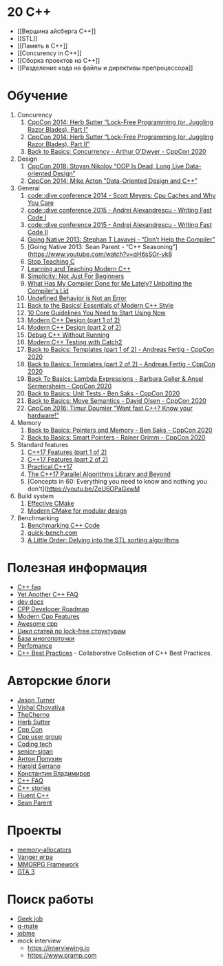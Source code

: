 # 20 C++
- [[Вершина айсберга C++]]
- [[STL]]
- [[Память в C++]]
- [[Concurency in C++]]
- [[Сборка проектов на C++]]
- [[Разделение кода на файлы и директивы препроцессора]]

# Обучение
1. Concurency
	1. [CppCon 2014: Herb Sutter “Lock-Free Programming (or, Juggling Razor Blades), Part I”](https://www.youtube.com/watch?v=c1gO9aB9nbs)
	2. [CppCon 2014: Herb Sutter “Lock-Free Programming (or, Juggling Razor Blades), Part II”](https://www.youtube.com/watch?v=CmxkPChOcv)
	3. [Back to Basics: Concurrency - Arthur O'Dwyer - CppCon 2020](https://www.youtube.com/watch?v=F6Ipn7gCOsY&list=PLHTh1InhhwT5o3GwbFYy3sR7HDNRA353e&index=15)
2. Design
	1. [CppCon 2018: Stoyan Nikolov “OOP Is Dead, Long Live Data-oriented Design”](https://www.youtube.com/watch?v=yy8jQgmhbAU)
	2. [CppCon 2014: Mike Acton "Data-Oriented Design and C++"](https://www.youtube.com/watch?v=rX0ItVEVjHc&list=WL&index=23&t=490s)
3. General
	1. [code::dive conference 2014 - Scott Meyers: Cpu Caches and Why You Care](https://www.youtube.com/watch?v=WDIkqP4JbkE)
	2. [code::dive conference 2015 - Andrei Alexandrescu - Writing Fast Code I](https://www.youtube.com/watch?v=vrfYLlR8X8k)
	3. [code::dive conference 2015 - Andrei Alexandrescu - Writing Fast Code II](https://www.youtube.com/watch?v=9tvbz8CSI8M)
	4. [Going Native 2013: Stephan T Lavavej - “Don’t Help the Compiler”](https://www.youtube.com/watch?v=AKtHxKJRwp4)
	5. [Going Native 2013: Sean Parent - “C++ Seasoning”](https://www.youtube.com/watch?v=qH6sSOr-yk8
	6. [Stop Teaching C](https://youtu.be/YnWhqhNdYyk)
	7. [Learning and Teaching Modern C++](https://youtu.be/fX2W3nNjJIo)
	8. [Simplicity: Not Just For Beginners](https://youtu.be/n0Ak6xtVXno)
	9. [What Has My Compiler Done for Me Lately? Unbolting the Compiler's Lid](https://youtu.be/bSkpMdDe4g4)
	10. [Undefined Behavior is Not an Error](https://youtu.be/XEXpwis_deQ)
	11. [Back to the Basics! Essentials of Modern C++ Style](https://youtu.be/xnqTKD8uD64)
	12. [10 Core Guidelines You Need to Start Using Now](https://youtu.be/XkDEzfpdcSg)
	13. [Modern C++ Design (part 1 of 2)](https://youtu.be/xTdeZ4MxbKo)
	14. [Modern C++ Design (part 2 of 2)](https://youtu.be/tn7oVNrPM8I)
	15. [Debug C++ Without Running](https://youtu.be/eGWM_dI5egQ)
	16. [Modern C++ Testing with Catch2](https://youtu.be/Ob5_XZrFQH0)
	17. [Back to Basics: Templates (part 1 of 2) - Andreas Fertig - CppCon 2020](https://www.youtube.com/watch?v=VNJ4wiuxJM4&list=PLHTh1InhhwT5o3GwbFYy3sR7HDNRA353e&index=6)
	18. [Back to Basics: Templates (part 2 of 2) - Andreas Fertig - CppCon 2020](https://www.youtube.com/watch?v=0dtjDTEE0hQ&list=PLHTh1InhhwT5o3GwbFYy3sR7HDNRA353e&index=7)
	19. [Back To Basics: Lambda Expressions - Barbara Geller & Ansel Sermersheim - CppCon 2020](https://www.youtube.com/watch?v=ZIPNFcw6V9o&list=PLHTh1InhhwT5o3GwbFYy3sR7HDNRA353e&index=8)
	20. [Back to Basics: Unit Tests - Ben Saks - CppCon 2020](https://www.youtube.com/watch?v=_OHE33s7EKw&list=PLHTh1InhhwT5o3GwbFYy3sR7HDNRA353e&index=9)
	21. [Back to Basics: Move Semantics - David Olsen - CppCon 2020](https://www.youtube.com/watch?v=ZG59Bqo7qX4&list=PLHTh1InhhwT5o3GwbFYy3sR7HDNRA353e&index=13)
	22. [CppCon 2016: Timur Doumler “Want fast C++? Know your hardware!"](https://www.youtube.com/watch?v=BP6NxVxDQIs&list=WL&index=25&t=1733s)
4. Memory
	1. [Back to Basics: Pointers and Memory - Ben Saks - CppCon 2020](https://www.youtube.com/watch?v=rqVWj0aVSxg&list=PLHTh1InhhwT5o3GwbFYy3sR7HDNRA353e&index=5)
	2. [Back to Basics: Smart Pointers - Rainer Grimm - CppCon 2020](https://www.youtube.com/watch?v=sQCSX7vmmKY&list=PLHTh1InhhwT5o3GwbFYy3sR7HDNRA353e&index=11)
5. Standard features
	1. [C++17 Features (part 1 of 2)](https://youtu.be/fI2xiUqqH3Q)
	2. [C++17 Features (part 2 of 2)](https://youtu.be/qjxBKINAWk0)
	3. [Practical C++17](https://youtu.be/nnY4e4faNp0)
	4. [The C++17 Parallel Algorithms Library and Beyond](https://youtu.be/Vck6kzWjY88)
	5. [Concepts in 60: Everything you need to know and nothing you don't](https://youtu.be/ZeU6OPaGxwM
6. Build system
	1. [Effective CMake](https://youtu.be/bsXLMQ6WgIk)
	2. [Modern CMake for modular design](https://youtu.be/ztrnb-bVVPo)
7. Benchmarking
	1. [Benchmarking C++ Code](https://youtu.be/zWxSZcpeS8Q)
	2. [quick-bench.com](https://youtu.be/mDkuJvxlF4I)
	3. [A Little Order: Delving into the STL sorting algorithms](https://youtu.be/-0tO3Eni2uo)
# Полезная информация
* [C++ faq](https://isocpp.org/wiki/faq)
* [Yet Another C++ FAQ](http://yosefk.com/c++fqa/)
* [dev docs](https://devdocs.io/cpp/)
* [CPP Developer Roadmap](https://github.com/salmer/CppDeveloperRoadmap/blob/main/Russian/README.md)
* [Modern Cpp Features](https://github.com/AnthonyCalandra/modern-cpp-features)
* [Awesome cpp](https://github.com/fffaraz/awesome-cpp)
* [Цикл статей по lock-free структурам](https://habr.com/ru/post/195770/)
* [База многопоточки](https://mirrors.edge.kernel.org/pub/linux/kernel/people/paulmck/perfbook/perfbook.html)
* [Perfomance](https://travisdowns.github.io/)
* [C++ Best Practices](https://lefticus.gitbooks.io/cpp-best-practices/content/) - Collaborative Collection of C++ Best Practices.

# Авторские блоги
* [Jason Turner](https://www.youtube.com/user/lefticus1)
* [Vishal Chovatiya](http://www.vishalchovatiya.com/)
* [TheCherno](https://www.youtube.com/c/TheChernoProject/videos)
* [Herb Sutter](https://herbsutter.com)
* [Cpp Con](https://www.youtube.com/user/CppCon/videos)
* [Cpp user group](https://www.youtube.com/channel/UCJ9v015sPgEi0jJXe_zanjA/videos?sort=p&view=0&flow=grid)
* [Coding tech](https://www.youtube.com/c/CodingTech/videos)
* [senior-sigan](https://senior-sigan.net)
* [Антон Полухин](http://apolukhin.github.io/index.html#)
* [Harold Serrano](https://www.haroldserrano.com/articles)
* [Константин Владимиров](https://sourceforge.net/projects/cpp-lects-rus/files/)
* [C++ FAQ](http://yosefk.com/c++fqa/)
* [C++ stories](https://www.cppstories.com/p/start-here/)
* [Fluent C++](https://www.fluentcpp.com/posts/)
* [Sean Parent](https://sean-parent.stlab.cc/papers-and-presentations/)

# Проекты
* [memory-allocators](https://github.com/mtrebi/memory-allocators)
* [Vanger игра](https://github.com/KranX/Vangers)
* [MMORPG Framework](https://github.com/TrinityCore/TrinityCore)
* [GTA 3](https://github.com/rwengine/openrw)

# Поиск работы
* [Geek job](https://geekjob.ru/geeks?qs=с%2B%2B)
* [g-mate](https://your.gms.tech)
* [jobme](https://jobme.cc/?tags=c)
* mock interview
	* https://interviewing.io
	* https://www.pramp.com